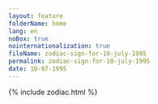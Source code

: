 ```yaml
---
layout: feature
folderName: home
lang: en
noBox: true
nointernationalization: true
fileName: zodiac-sign-for-10-july-1995
permalink: zodiac-sign-for-10-july-1995
date: 10-07-1995
---
```

{% include zodiac.html %}
